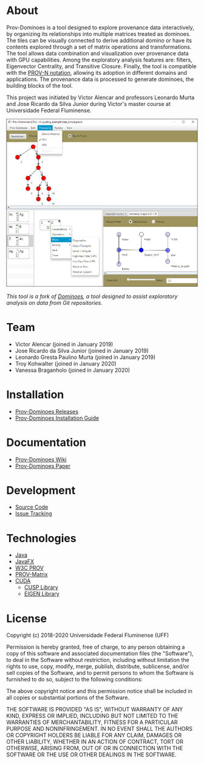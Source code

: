 # About

Prov-Dominoes is a tool designed to explore provenance data interactively, by organizing its relationships into multiple matrices treated as dominoes. The tiles can be visually connected to derive additional domino or have its contents explored through a set of matrix operations and transformations. The tool allows data combination and visualization over provenance data with GPU capabilities. Among the exploratory analysis features are: filters, Eigenvector Centrality, and Transitive Closure. Finally, the tool is compatible with the [PROV-N notation](https://www.w3.org/TR/prov-n/), allowing its adoption in different domains and applications. The provenance data is processed to generate dominoes, the building blocks of the tool. 

This project was initiated by Victor Alencar and professors Leonardo Murta and Jose Ricardo da Silva Junior during Victor's master course at Universidade Federal Fluminense.

![Prov-Dominoes GUI](https://github.com/gems-uff/prov-dominoes/blob/media/pd.png)

*This tool is a fork of [Dominoes](https://github.com/gems-uff/dominoes), a tool designed to assist exploratory analysis on data from Git repositories.*

# Team

* Victor Alencar (joined in January 2019)
* Jose Ricardo da Silva Junior (joined in January 2019)
* Leonardo Gresta Paulino Murta (joined in January 2019)
* Troy Kohwalter (joined in January 2020)
* Vanessa Braganholo (joined in January 2020)

# Installation

* [Prov-Dominoes Releases](https://github.com/gems-uff/prov-dominoes/releases)
* [Prov-Dominoes Installation Guide](https://github.com/gems-uff/prov-dominoes/wiki/Installation)

# Documentation

* [Prov-Dominoes Wiki](https://github.com/gems-uff/prov-dominoes/wiki)
* [Prov-Dominoes Paper](http://http://www2.ic.uff.br/~leomurta/papers/provdominoes2020.pdf)

# Development

* [Source Code](https://github.com/gems-uff/prov-dominoes)
* [Issue Tracking](https://github.com/gems-uff/prov-dominoes/issues)

# Technologies

* [Java](http://java.com)
* [JavaFX](http://docs.oracle.com/javafx/)
* [W3C PROV](https://www.w3.org/TR/2013/NOTE-prov-overview-20130430/)
* [PROV-Matrix](https://github.com/gems-uff/prov-matrix)
* [CUDA](http://www.nvidia.com/object/cuda_home_new.html)
  - [CUSP Library](https://cusplibrary.github.io/)
  - [EIGEN Library](http://eigen.tuxfamily.org/index.php?title=Main_Page)


# License

Copyright (c) 2018-2020 Universidade Federal Fluminense (UFF)

Permission is hereby granted, free of charge, to any person obtaining a copy
of this software and associated documentation files (the "Software"), to deal
in the Software without restriction, including without limitation the rights
to use, copy, modify, merge, publish, distribute, sublicense, and/or sell
copies of the Software, and to permit persons to whom the Software is
furnished to do so, subject to the following conditions:

The above copyright notice and this permission notice shall be included in
all copies or substantial portions of the Software.

THE SOFTWARE IS PROVIDED "AS IS", WITHOUT WARRANTY OF ANY KIND, EXPRESS OR
IMPLIED, INCLUDING BUT NOT LIMITED TO THE WARRANTIES OF MERCHANTABILITY,
FITNESS FOR A PARTICULAR PURPOSE AND NONINFRINGEMENT. IN NO EVENT SHALL THE
AUTHORS OR COPYRIGHT HOLDERS BE LIABLE FOR ANY CLAIM, DAMAGES OR OTHER
LIABILITY, WHETHER IN AN ACTION OF CONTRACT, TORT OR OTHERWISE, ARISING FROM,
OUT OF OR IN CONNECTION WITH THE SOFTWARE OR THE USE OR OTHER DEALINGS IN
THE SOFTWARE.
